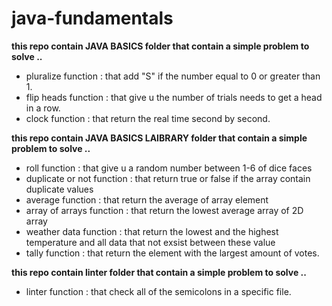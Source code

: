 # java-fundamentals

**this repo contain JAVA BASICS folder that contain a simple problem to solve ..**

 - pluralize function : that add "S" if the number equal to 0 or greater than 1.
 - flip heads function : that give u the number of trials needs to get a head in a row.
 - clock function : that return the real time second by second.

**this repo contain JAVA BASICS LAIBRARY folder that contain a simple problem to solve ..**
- roll function : that give u a random number between 1-6 of dice faces
- duplicate or not function : that return true or false if the array contain duplicate values
- average function : that return the average of array element 
- array of arrays function : that return the lowest average array of 2D array
- weather data function : that return the lowest and the highest temperature and all data that not exsist between these value    
- tally function : that return the element with the largest amount of votes.

**this repo contain linter folder that contain a simple problem to solve ..**
- linter function : that check all of the semicolons in a specific file.

